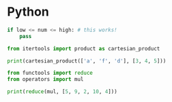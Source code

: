 # Python

```python
if low <= num <= high: # this works!
    pass
```

```python
from itertools import product as cartesian_product

print(cartesian_product(['a', 'f', 'd'], [3, 4, 5]))
```

```python
from functools import reduce
from operators import mul

print(reduce(mul, [5, 9, 2, 10, 4]))
```